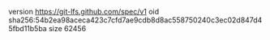 version https://git-lfs.github.com/spec/v1
oid sha256:54b2ea98aceca423c7cfd7ae9cdb8d8ac558750240c3ec02d847d45fbd11b5ba
size 62456
